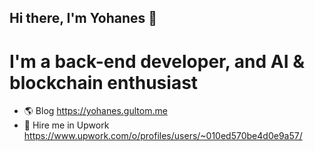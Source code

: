 ## Hi there, I'm Yohanes 👋

# I'm a back-end developer, and AI & blockchain enthusiast

- 🌎 Blog https://yohanes.gultom.me
- 💼 Hire me in Upwork https://www.upwork.com/o/profiles/users/~010ed570be4d0e9a57/
